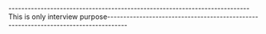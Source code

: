 ---------------------------------------------------------------------------This is only interview purpose------------------------------------------------------------------------------------
